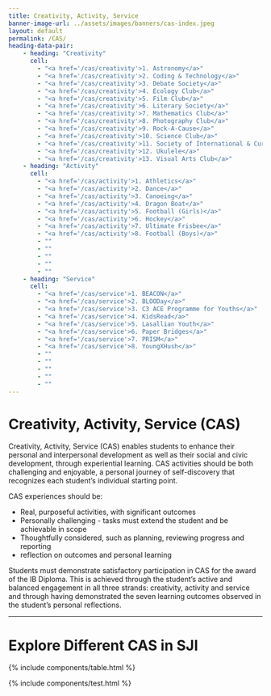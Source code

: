 ```yaml
---
title: Creativity, Activity, Service
banner-image-url: ../assets/images/banners/cas-index.jpeg
layout: default
permalink: /CAS/
heading-data-pair:
    - heading: "Creativity"
      cell: 
        - "<a href='/cas/creativity'>1. Astronomy</a>"
        - "<a href='/cas/creativity'>2. Coding & Technology</a>"
        - "<a href='/cas/creativity'>3. Debate Society</a>"
        - "<a href='/cas/creativity'>4. Ecology Club</a>"
        - "<a href='/cas/creativity'>5. Film Club</a>"
        - "<a href='/cas/creativity'>6. Literary Society</a>"
        - "<a href='/cas/creativity'>7. Mathematics Club</a>"
        - "<a href='/cas/creativity'>8. Photography Club</a>"
        - "<a href='/cas/creativity'>9. Rock-A-Cause</a>"
        - "<a href='/cas/creativity'>10. Science Club</a>"
        - "<a href='/cas/creativity'>11. Society of International & Current Affairs (SICA)</a>"
        - "<a href='/cas/creativity'>12. Ukulele</a>"
        - "<a href='/cas/creativity'>13. Visual Arts Club</a>"
    - heading: "Activity"
      cell:
        - "<a href='/cas/activity'>1. Athletics</a>"
        - "<a href='/cas/activity'>2. Dance</a>"
        - "<a href='/cas/activity'>3. Canoeing</a>"
        - "<a href='/cas/activity'>4. Dragon Boat</a>"
        - "<a href='/cas/activity'>5. Football (Girls)</a>"
        - "<a href='/cas/activity'>6. Hockey</a>"
        - "<a href='/cas/activity'>7. Ultimate Frisbee</a>"
        - "<a href='/cas/activity'>8. Football (Boys)</a>"
        - ""
        - ""
        - ""
        - ""
        - ""
    - heading: "Service"
      cell:
        - "<a href='/cas/service'>1. BEACON</a>"
        - "<a href='/cas/service'>2. BLOODay</a>"
        - "<a href='/cas/service'>3. C3 ACE Programme for Youths</a>"
        - "<a href='/cas/service'>4. KidsRead</a>"
        - "<a href='/cas/service'>5. Lasallian Youth</a>"
        - "<a href='/cas/service'>6. Paper Bridges</a>"
        - "<a href='/cas/service'>7. PRISM</a>"
        - "<a href='/cas/service'>8. YoungXHush</a>"
        - ""
        - ""
        - ""
        - ""
        - ""
---
```


# Creativity, Activity, Service (CAS)

Creativity, Activity, Service (CAS) enables students to enhance their personal and 
interpersonal development as well as their social and civic development, through experiential 
learning. CAS activities should be both challenging and enjoyable, a personal journey of 
self-discovery that recognizes each student’s individual starting point.

CAS experiences should be:
* Real, purposeful activities, with significant outcomes
* Personally challenging - tasks must extend the student and be achievable in scope
* Thoughtfully considered, such as planning, reviewing progress and reporting
* reflection on outcomes and personal learning

Students must demonstrate satisfactory participation in CAS for the award of the IB Diploma. 
This is achieved through the student’s active and balanced engagement in all three strands: 
creativity, activity and service and through having demonstrated the seven learning outcomes 
observed in the student’s personal reflections.

---

# Explore Different CAS in SJI

{% include components/table.html %}

{% include components/test.html %}